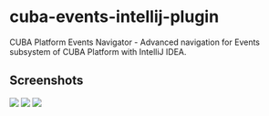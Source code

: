 # cuba-events-intellij-plugin

CUBA Platform Events Navigator - Advanced navigation for Events subsystem of CUBA Platform with IntelliJ IDEA.

## Screenshots

<img src="https://github.com/strangeway-org/cuba-events-intellij-plugin/blob/master/images/event-class.png">
<img src="https://github.com/strangeway-org/cuba-events-intellij-plugin/blob/master/images/receiver.png">
<img src="https://github.com/strangeway-org/cuba-events-intellij-plugin/blob/master/images/usages.png">